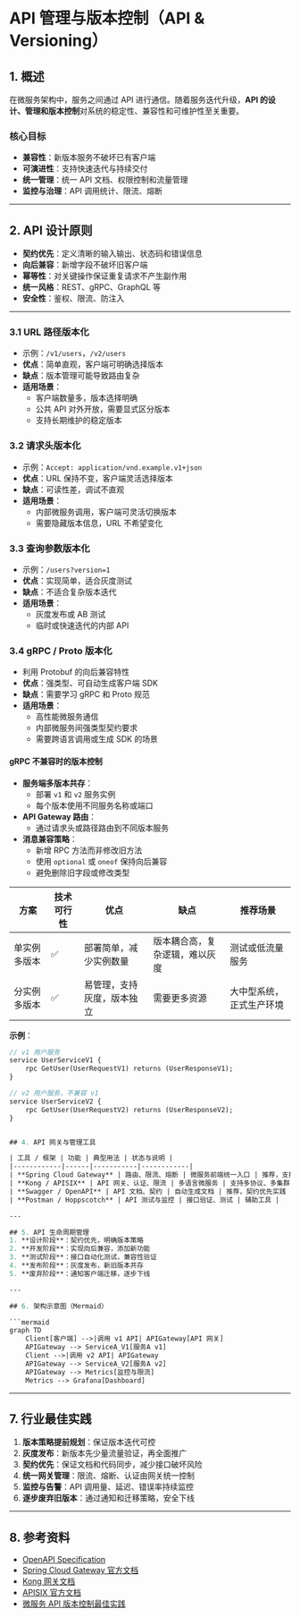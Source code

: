 # API 管理与版本控制（API & Versioning）

## 1. 概述
在微服务架构中，服务之间通过 API 进行通信。随着服务迭代升级，**API 的设计、管理和版本控制**对系统的稳定性、兼容性和可维护性至关重要。

### 核心目标
- **兼容性**：新版本服务不破坏已有客户端  
- **可演进性**：支持快速迭代与持续交付  
- **统一管理**：统一 API 文档、权限控制和流量管理  
- **监控与治理**：API 调用统计、限流、熔断  

---

## 2. API 设计原则
- **契约优先**：定义清晰的输入输出、状态码和错误信息  
- **向后兼容**：新增字段不破坏旧客户端  
- **幂等性**：对关键操作保证重复请求不产生副作用  
- **统一风格**：REST、gRPC、GraphQL 等  
- **安全性**：鉴权、限流、防注入  

---

### 3.1 URL 路径版本化
- 示例：`/v1/users`，`/v2/users`  
- **优点**：简单直观，客户端可明确选择版本  
- **缺点**：版本管理可能导致路由复杂  
- **适用场景**：
  - 客户端数量多，版本选择明确  
  - 公共 API 对外开放，需要显式区分版本  
  - 支持长期维护的稳定版本  

### 3.2 请求头版本化
- 示例：`Accept: application/vnd.example.v1+json`  
- **优点**：URL 保持不变，客户端灵活选择版本  
- **缺点**：可读性差，调试不直观  
- **适用场景**：
  - 内部微服务调用，客户端可灵活切换版本  
  - 需要隐藏版本信息，URL 不希望变化  

### 3.3 查询参数版本化
- 示例：`/users?version=1`  
- **优点**：实现简单，适合灰度测试  
- **缺点**：不适合复杂版本迭代  
- **适用场景**：
  - 灰度发布或 AB 测试  
  - 临时或快速迭代的内部 API  

### 3.4 gRPC / Proto 版本化
- 利用 Protobuf 的向后兼容特性  
- **优点**：强类型、可自动生成客户端 SDK  
- **缺点**：需要学习 gRPC 和 Proto 规范  
- **适用场景**：
  - 高性能微服务通信  
  - 内部微服务间强类型契约要求  
  - 需要跨语言调用或生成 SDK 的场景  

#### gRPC 不兼容时的版本控制
- **服务端多版本共存**：
  - 部署 `v1` 和 `v2` 服务实例  
  - 每个版本使用不同服务名称或端口  
- **API Gateway 路由**：
  - 通过请求头或路径路由到不同版本服务  
- **消息兼容策略**：
  - 新增 RPC 方法而非修改旧方法  
  - 使用 `optional` 或 `oneof` 保持向后兼容  
  - 避免删除旧字段或修改类型  

| 方案     | 技术可行性 | 优点            | 缺点              | 推荐场景         |
| ------ | ----- | ------------- | --------------- | ------------ |
| 单实例多版本 | ✅     | 部署简单，减少实例数量   | 版本耦合高，复杂逻辑，难以灰度 | 测试或低流量服务     |
| 分实例多版本 | ✅     | 易管理，支持灰度，版本独立 | 需要更多资源          | 大中型系统，正式生产环境 |


**示例**：
```proto
// v1 用户服务
service UserServiceV1 {
    rpc GetUser(UserRequestV1) returns (UserResponseV1);
}

// v2 用户服务，不兼容 v1
service UserServiceV2 {
    rpc GetUser(UserRequestV2) returns (UserResponseV2);
}


## 4. API 网关与管理工具

| 工具 / 框架 | 功能 | 典型用法 | 状态与说明 |
|------------|------|-----------|------------|
| **Spring Cloud Gateway** | 路由、限流、熔断 | 微服务前端统一入口 | 推荐，支持自定义过滤器 |
| **Kong / APISIX** | API 网关、认证、限流 | 多语言微服务 | 支持多协议、多集群 |
| **Swagger / OpenAPI** | API 文档、契约 | 自动生成文档 | 推荐，契约优先实践 |
| **Postman / Hoppscotch** | API 测试与监控 | 接口验证、测试 | 辅助工具 |

---

## 5. API 生命周期管理
1. **设计阶段**：契约优先，明确版本策略  
2. **开发阶段**：实现向后兼容，添加新功能  
3. **测试阶段**：接口自动化测试，兼容性验证  
4. **发布阶段**：灰度发布，新旧版本共存  
5. **废弃阶段**：通知客户端迁移，逐步下线  

---

## 6. 架构示意图（Mermaid）

```mermaid
graph TD
    Client[客户端] -->|调用 v1 API| APIGateway[API 网关]
    APIGateway --> ServiceA_V1[服务A v1]
    Client -->|调用 v2 API| APIGateway
    APIGateway --> ServiceA_V2[服务A v2]
    APIGateway --> Metrics[监控与限流]
    Metrics --> Grafana[Dashboard]
````

---

## 7. 行业最佳实践

1. **版本策略提前规划**：保证版本迭代可控
2. **灰度发布**：新版本先少量流量验证，再全面推广
3. **契约优先**：保证文档和代码同步，减少接口破坏风险
4. **统一网关管理**：限流、熔断、认证由网关统一控制
5. **监控与告警**：API 调用量、延迟、错误率持续监控
6. **逐步废弃旧版本**：通过通知和迁移策略，安全下线

---

## 8. 参考资料

* [OpenAPI Specification](https://swagger.io/specification/)
* [Spring Cloud Gateway 官方文档](https://spring.io/projects/spring-cloud-gateway)
* [Kong 网关文档](https://docs.konghq.com/)
* [APISIX 官方文档](https://apisix.apache.org/docs/apisix/)
* [微服务 API 版本控制最佳实践](https://microservices.io/patterns/communication-style/versioning.html)

